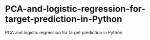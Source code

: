 # PCA-and-logistic-regression-for-target-prediction-in-Python
PCA and logistic regression for target prediction in Python
